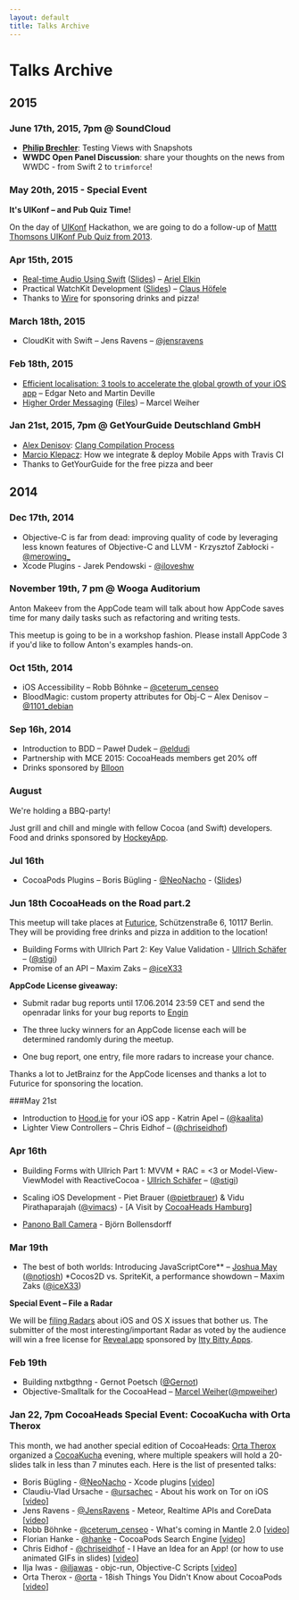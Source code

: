 ```yaml
---
layout: default
title: Talks Archive
---
```


# Talks Archive

## 2015

### June 17th, 2015, 7pm @ SoundCloud

* <strong><a href="https://twitter.com/plaetzchen">Philip Brechler</a></strong>: Testing Views with Snapshots
* <strong>WWDC Open Panel Discussion</strong>: share your thoughts on the news from WWDC - from Swift 2 to `trimforce`!

### May 20th, 2015 - Special Event

**It's UIKonf – and Pub Quiz Time!**

On the day of [UIKonf](http://www.uikonf.com) Hackathon, we are going to do a follow-up of [Mattt Thomsons UIKonf Pub Quiz from 2013](http://nshipster.com/nshipster-quiz-1/).

### Apr 15th, 2015

* [Real-time Audio Using Swift](https://vimeo.com/125703971) ([Slides](http://faturl.com/swiftyaudio/)) – [Ariel Elkin](http://arielelkin.github.io/)
* Practical WatchKit Development ([Slides](https://speakerdeck.com/choefele/practical-watchkit-development)) – [Claus Höfele](https://twitter.com/claushoefele)
* Thanks to [Wire](https://www.wire.com/) for sponsoring drinks and pizza!

### March 18th, 2015

* CloudKit with Swift – Jens Ravens – [@jensravens](https://twitter.com/jensravens)

### Feb 18th, 2015

* [Efficient localisation: 3 tools to accelerate the global growth of your iOS app](http://coderstand.me/2015/02/18/Efficient-Localisation/localisation.pdf) – Edgar Neto and Martin Deville
* [Higher Order Messaging](https://www.dropbox.com/s/nghn2754nwinych/HOM-2015.pdf?dl=0) ([Files](http://www.metaobject.com/downloads/Objective-C/HOM.zip)) – Marcel Weiher

### Jan 21st, 2015, 7pm @ GetYourGuide Deutschland GmbH

* [Alex Denisov](https://github.com/AlexDenisov): [Clang Compilation Process](https://speakerdeck.com/alexdenisov/compilation-process)
* [Marcio Klepacz](https://github.com/marciok): How we integrate & deploy Mobile Apps with Travis CI
* Thanks to GetYourGuide for the free pizza and beer 

## 2014

### Dec 17th, 2014

- Objective-C is far from dead: improving quality of code by leveraging less known features of Objective-C and LLVM - Krzysztof Zabłocki - [@merowing_](https://twitter.com/merowing_) 
- Xcode Plugins - Jarek Pendowski - [@iloveshw](https://twitter.com/iloveshw)

### November 19th, 7 pm @ Wooga Auditorium

Anton Makeev from the AppCode team will talk about how AppCode saves time for many daily tasks such as refactoring and writing tests.

This meetup is going to be in a workshop fashion. Please install AppCode 3 if you'd like to follow Anton's examples hands-on.


### Oct 15th, 2014

- iOS Accessibility – Robb Böhnke – [@ceterum_censeo](https://twitter.com/ceterum_censeo)
- BloodMagic: custom property attributes for Obj-C – Alex Denisov – [@1101_debian](https://twitter.com/1101_debian)

### Sep 16h, 2014

- Introduction to BDD – Paweł Dudek – [@eldudi](https://twitter.com/eldudi)
- Partnership with MCE 2015: CocoaHeads members get 20% off 
- Drinks sponsored by [Blloon](http://blloon.com)

### August

We're holding a BBQ-party! 

Just grill and chill and mingle with fellow Cocoa (and Swift) developers. Food and drinks sponsored by [HockeyApp](http://www.hockeyapp.net).


### Jul 16th

* CocoaPods Plugins – Boris Bügling - [@NeoNacho](https://twitter.com/NeoNacho) - ([Slides](https://speakerdeck.com/neonichu/cocoapods-plugins))

### Jun 18th CocoaHeads on the Road part.2

This meetup will take places at [Futurice](http://futurice.de), Schützenstraße 6, 10117 Berlin. They will be providing free drinks and pizza in addition to the location!


* Building Forms with Ullrich Part 2: Key Value Validation - [Ullrich Schäfer](ullrichschaefer.com) – ([@stigi](https://twitter.com/stigi))
* Promise of an API – Maxim Zaks – [@iceX33](https://twitter.com/iceX33)

**AppCode License giveaway:**
  
- Submit radar bug reports until 17.06.2014 23:59 CET and send the openradar links for your bug reports to [Engin](mailto:ekurutepe@gmail.com)

- The three lucky winners for an AppCode license each will be determined randomly during the meetup. 

- One bug report, one entry, file more radars to increase your chance.

Thanks a lot to JetBrainz for the AppCode licenses and thanks a lot to Futurice for sponsoring the location.

###May 21st

* Introduction to [Hood.ie](http://hood.ie) for your iOS app - Katrin Apel – ([@kaalita](https://twitter.com/kaalita))
* Lighter View Controllers – Chris Eidhof – ([@chriseidhof](https://twitter.com/chriseidhof))

### Apr 16th

* Building Forms with Ullrich Part 1: MVVM + RAC = <3 or Model-View-ViewModel with ReactiveCocoa - [Ullrich Schäfer](ullrichschaefer.com) – ([@stigi](https://twitter.com/stigi))
* Scaling iOS Development - Piet Brauer ([@pietbrauer](https://twitter.com/pietbrauer)) & Vidu Pirathaparajah ([@vimacs](https://twitter.com/vimacs)) - [A Visit by [CocoaHeads Hamburg](https://twitter.com/cocoaheads_hh)]

* [Panono Ball Camera](http://www.panono.com) - Björn Bollensdorff


### Mar 19th

* The best of both worlds: Introducing JavaScriptCore** – [Joshua May](http://www.notjosh.com) ([@notjosh](https://twitter.com/notjosh))
*Cocos2D vs. SpriteKit, a performance showdown – Maxim Zaks ([@iceX33](https://twitter.com/icex33))

**Special Event – File a Radar**

We will be [filing Radars](https://bugreport.apple.com) about iOS and OS X issues that bother us. The submitter of the most interesting/important Radar as voted by the audience will win a free license for [Reveal.app](http://revealapp.com) sponsored by [Itty Bitty Apps](http://www.ittybittyapps.com).

### Feb 19th

* Building nxtbgthng - Gernot Poetsch ([@Gernot](https://twitter.com/gernot))
* Objective-Smalltalk for the CocoaHead – [Marcel Weiher](http://objective.st)([@mpweiher](https://twitter.com/mpweiher))

### Jan 22, 7pm CocoaHeads Special Event: CocoaKucha with Orta Therox

This month, we had another special edition of CocoaHeads: [Orta Therox](https://twitter.com/orta) organized a [CocoaKucha](http://blog.cocoapods.org/Cocoa-Kucha-3-Berlin/) evening, where multiple speakers will hold a 20-slides talk in less than  7 minutes each. Here is the list of presented talks:

- Boris Bügling - [@NeoNacho](https://twitter.com/NeoNacho) - Xcode plugins [[video](https://vimeo.com/85025185)]
- Claudiu-Vlad Ursache - [@ursachec](https://twitter.com/ursachec) - About his work on Tor on iOS [[video](https://vimeo.com/85025798)]
- Jens Ravens - [@JensRavens](https://twitter.com/JensRavens) - Meteor, Realtime APIs and CoreData [[video](https://vimeo.com/85026649)]
- Robb Böhnke - [@ceterum_censeo](https://twitter.com/ceterum_censeo) - What's coming in Mantle 2.0 [[video](https://vimeo.com/85029789)]
- Florian Hanke - [@hanke](https://twitter.com/hanke) - CocoaPods Search Engine [[video](https://vimeo.com/85027210)]
- Chris Eidhof - [@chriseidhof](https://twitter.com/chriseidhof) - I Have an Idea for an App! (or how to use animated GIFs in slides) [[video](https://vimeo.com/85028110)]
- Ilja Iwas - [@iljawas](https://twitter.com/iljawas) - objc-run, Objective-C Scripts [[video](https://vimeo.com/85028436)]
- Orta Therox - [@orta](https://twitter.com/orta) - 18ish Things You Didn't Know about CocoaPods [[video](https://vimeo.com/85028798)]